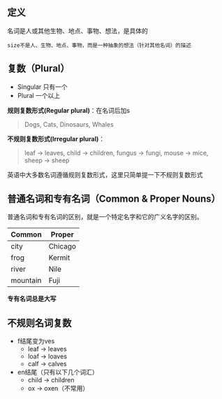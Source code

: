 ## 定义

名词是人或其他生物、地点、事物、想法，是具体的
```
size不是人、生物、地点、事物，而是一种抽象的想法（针对其他名词）的描述
```

## 复数（Plural）
- Singular 只有一个
- Plural 一个以上

**规则复数形式(Regular plural)**：在名词后加s
> Dogs, Cats, Dinosaurs, Whales

**不规则复数形式(Irregular plural)**：
> leaf -> leaves, child -> children, fungus -> fungi, mouse -> mice, sheep -> sheep

英语中大多数名词遵循规则复数形式，这里只简单提一下不规则复数形式

## 普通名词和专有名词（Common & Proper Nouns）
普通名词和专有名词的区别，就是一个特定名字和它的广义名字的区别。

Common | Proper
-|-
city | Chicago
frog | Kermit
river | Nile
mountain | Fuji

**专有名词总是大写**

## 不规则名词复数
- f结尾变为ves
  - leaf -> leaves
  - loaf -> loaves
  - calf -> calves
- en结尾（只有以下几个词汇）
  - child -> children
  - ox -> oxen（不常用）
